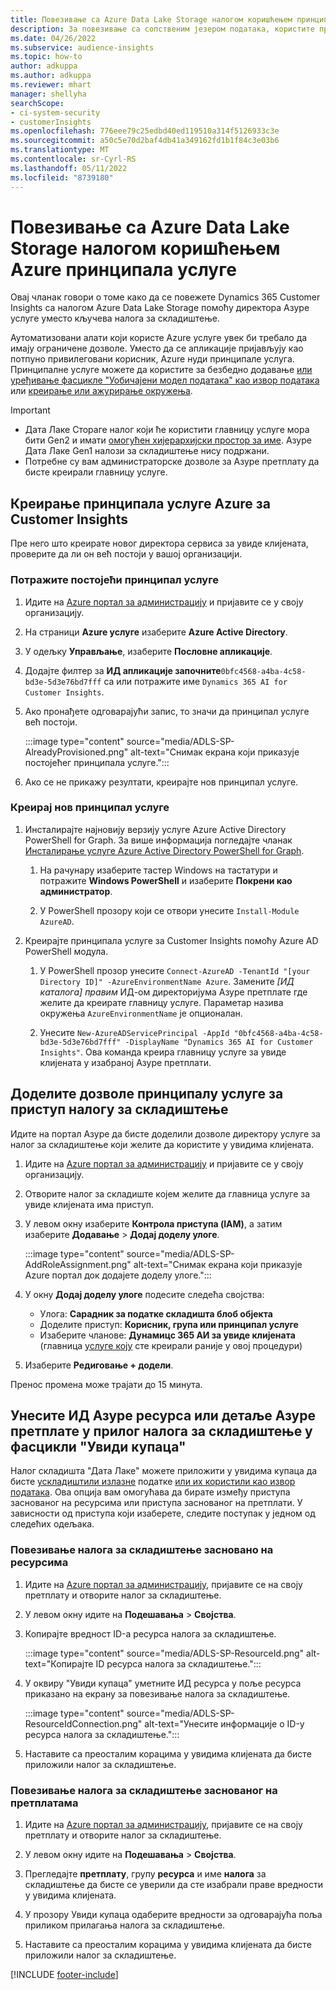 ```yaml
---
title: Повезивање са Azure Data Lake Storage налогом коришћењем принципала услуге
description: За повезивање са сопственим језером података, користите принципала услуге Azure.
ms.date: 04/26/2022
ms.subservice: audience-insights
ms.topic: how-to
author: adkuppa
ms.author: adkuppa
ms.reviewer: mhart
manager: shellyha
searchScope:
- ci-system-security
- customerInsights
ms.openlocfilehash: 776eee79c25edbd40ed119510a314f5126933c3e
ms.sourcegitcommit: a50c5e70d2baf4db41a349162fd1b1f84c3e03b6
ms.translationtype: MT
ms.contentlocale: sr-Cyrl-RS
ms.lasthandoff: 05/11/2022
ms.locfileid: "8739180"
---
```

# <a name="connect-to-an-azure-data-lake-storage-account-by-using-an-azure-service-principal"></a>Повезивање са Azure Data Lake Storage налогом коришћењем Azure принципала услуге

Овај чланак говори о томе како да се повежете Dynamics 365 Customer Insights са налогом Azure Data Lake Storage помоћу директора Азуре услуге уместо кључева налога за складиштење. 

Аутоматизовани алати који користе Azure услуге увек би требало да имају ограничене дозволе. Уместо да се апликације пријављују као потпуно привилеговани корисник, Azure нуди принципале услуга. Принципалне услуге можете да користите за безбедно додавање [или уређивање фасцикле "Уобичајени модел података" као извор података](connect-common-data-model.md) или [креирање или ажурирање окружења](create-environment.md).

> [!IMPORTANT]
> - Дата Лаке Стораге налог који ће користити главницу услуге мора бити Gen2 и имати [омогућен хијерархијски простор за име](/azure/storage/blobs/data-lake-storage-namespace). Азуре Дата Лаке Gen1 налози за складиштење нису подржани.
> - Потребне су вам администраторске дозволе за Азуре претплату да бисте креирали главницу услуге.

## <a name="create-an-azure-service-principal-for-customer-insights"></a>Креирање принципала услуге Azure за Customer Insights

Пре него што креирате новог директора сервиса за увиде клијената, проверите да ли он већ постоји у вашој организацији.

### <a name="look-for-an-existing-service-principal"></a>Потражите постојећи принципал услуге

1. Идите на [Azure портал за администрацију](https://portal.azure.com) и пријавите се у своју организацију.

2. На страници **Azure услуге** изаберите **Azure Active Directory**.

3. У одељку **Управљање**, изаберите **Пословне апликације**.

4. Додајте филтер за **ИД апликације започните**`0bfc4568-a4ba-4c58-bd3e-5d3e76bd7fff` са или потражите име `Dynamics 365 AI for Customer Insights`.

5. Ако пронађете одговарајући запис, то значи да принципал услуге већ постоји. 
   
   :::image type="content" source="media/ADLS-SP-AlreadyProvisioned.png" alt-text="Снимак екрана који приказује постојећег принципала услуге.":::
   
6. Ако се не прикажу резултати, креирајте нов принципал услуге.

### <a name="create-a-new-service-principal"></a>Креирај нов принципал услуге

1. Инсталирајте најновију верзију услуге Azure Active Directory PowerShell for Graph. За више информација погледајте чланак [Инсталирање услуге Azure Active Directory PowerShell for Graph](/powershell/azure/active-directory/install-adv2).

   1. На рачунару изаберите тастер Windows на тастатури и потражите **Windows PowerShell** и изаберите **Покрени као администратор**.
   
   1. У PowerShell прозору који се отвори унесите `Install-Module AzureAD`.

2. Креирајте принципала услуге за Customer Insights помоћу Azure AD PowerShell модула.

   1. У PowerShell прозор унесите `Connect-AzureAD -TenantId "[your Directory ID]" -AzureEnvironmentName Azure`. Замените *[ИД каталога] правим* ИД-ом директоријума Азуре претплате где желите да креирате главницу услуге. Параметар назива окружења `AzureEnvironmentName` је опционалан.
  
   1. Унесите `New-AzureADServicePrincipal -AppId "0bfc4568-a4ba-4c58-bd3e-5d3e76bd7fff" -DisplayName "Dynamics 365 AI for Customer Insights"`. Ова команда креира главницу услуге за увиде клијената у изабраној Азуре претплати. 

## <a name="grant-permissions-to-the-service-principal-to-access-the-storage-account"></a>Доделите дозволе принципалу услуге за приступ налогу за складиштење

Идите на портал Азуре да бисте доделили дозволе директору услуге за налог за складиштење који желите да користите у увидима клијената.

1. Идите на [Azure портал за администрацију](https://portal.azure.com) и пријавите се у своју организацију.

1. Отворите налог за складиште којем желите да главница услуге за увиде клијената има приступ.

1. У левом окну изаберите **Контрола приступа (IAM)**, а затим изаберите **Додавање** > **Додај доделу улоге**.

   :::image type="content" source="media/ADLS-SP-AddRoleAssignment.png" alt-text="Снимак екрана који приказује Azure портал док додајете доделу улоге.":::

1. У окну **Додај доделу улоге** подесите следећа својства:
   - Улога: **Сарадник за податке складишта блоб објекта**
   - Доделите приступ: **Корисник, група или принципал услуге**
   - Изаберите чланове: **Дyнамицс 365 АИ за увиде клијената** (главница [услуге коју](#create-a-new-service-principal) сте креирали раније у овој процедури)

1.  Изаберите **Редиговање + додели**.

Пренос промена може трајати до 15 минута.

## <a name="enter-the-azure-resource-id-or-the-azure-subscription-details-in-the-storage-account-attachment-to-customer-insights"></a>Унесите ИД Азуре ресурса или детаље Азуре претплате у прилог налога за складиштење у фасцикли "Увиди купаца"

Налог складишта "Дата Лаке" можете приложити у увидима купаца да бисте [ускладиштили излазне](manage-environments.md) податке [или их користили као извор података](connect-dataverse-managed-lake.md). Ова опција вам омогућава да бирате између приступа заснованог на ресурсима или приступа заснованог на претплати. У зависности од приступа који изаберете, следите поступак у једном од следећих одељака.

### <a name="resource-based-storage-account-connection"></a>Повезивање налога за складиштење засновано на ресурсима

1. Идите на [Azure портал за администрацију](https://portal.azure.com), пријавите се на своју претплату и отворите налог за складиштење.

1. У левом окну идите на **Подешавања** > **Својства**.

1. Копирајте вредност ID-а ресурса налога за складиштење.

   :::image type="content" source="media/ADLS-SP-ResourceId.png" alt-text="Копирајте ID ресурса налога за складиштење.":::

1. У оквиру "Увиди купаца" уметните ИД ресурса у поље ресурса приказано на екрану за повезивање налога за складиштење.

   :::image type="content" source="media/ADLS-SP-ResourceIdConnection.png" alt-text="Унесите информације о ID-у ресурса налога за складиштење.":::   

1. Наставите са преосталим корацима у увидима клијената да бисте приложили налог за складиштење.

### <a name="subscription-based-storage-account-connection"></a>Повезивање налога за складиштење заснованог на претплатама

1. Идите на [Azure портал за администрацију](https://portal.azure.com), пријавите се на своју претплату и отворите налог за складиштење.

1. У левом окну идите на **Подешавања** > **Својства**.

1. Прегледајте **претплату**, групу **ресурса** и име **налога** за складиштење да бисте се уверили да сте изабрали праве вредности у увидима клијената.

1. У прозору Увиди купаца одаберите вредности за одговарајућа поља приликом прилагања налога за складиштење.

1. Наставите са преосталим корацима у увидима клијената да бисте приложили налог за складиштење.


[!INCLUDE [footer-include](includes/footer-banner.md)]